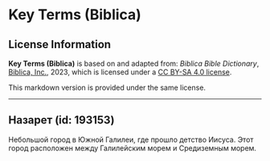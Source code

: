 # Key Terms (Biblica)

## License Information

**Key Terms (Biblica)** is based on and adapted from: _Biblica Bible Dictionary_, [Biblica, Inc.](https://www.biblica.com/), 2023, which is licensed under a [CC BY-SA 4.0 license](https://creativecommons.org/licenses/by-sa/4.0/legalcode.en).

This markdown version is provided under the same license.



--------------------------------

## Назарет (id: 193153)

Небольшой город в Южной Галилеи, где прошло детство Иисуса. Этот город расположен между Галилейским морем и Средиземным морем.


